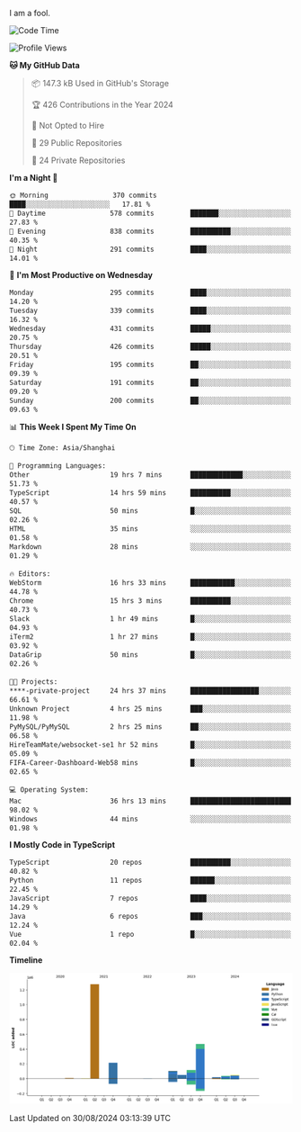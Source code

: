 I am a fool.

<!--START_SECTION:waka-->
![Code Time](http://img.shields.io/badge/Code%20Time-1%2C746%20hrs%2013%20mins-blue)

![Profile Views](http://img.shields.io/badge/Profile%20Views-0-blue)

**🐱 My GitHub Data** 

> 📦 147.3 kB Used in GitHub's Storage 
 > 
> 🏆 426 Contributions in the Year 2024
 > 
> 🚫 Not Opted to Hire
 > 
> 📜 29 Public Repositories 
 > 
> 🔑 24 Private Repositories 
 > 
**I'm a Night 🦉** 

```text
🌞 Morning                370 commits         ████░░░░░░░░░░░░░░░░░░░░░   17.81 % 
🌆 Daytime                578 commits         ███████░░░░░░░░░░░░░░░░░░   27.83 % 
🌃 Evening                838 commits         ██████████░░░░░░░░░░░░░░░   40.35 % 
🌙 Night                  291 commits         ████░░░░░░░░░░░░░░░░░░░░░   14.01 % 
```
📅 **I'm Most Productive on Wednesday** 

```text
Monday                   295 commits         ████░░░░░░░░░░░░░░░░░░░░░   14.20 % 
Tuesday                  339 commits         ████░░░░░░░░░░░░░░░░░░░░░   16.32 % 
Wednesday                431 commits         █████░░░░░░░░░░░░░░░░░░░░   20.75 % 
Thursday                 426 commits         █████░░░░░░░░░░░░░░░░░░░░   20.51 % 
Friday                   195 commits         ██░░░░░░░░░░░░░░░░░░░░░░░   09.39 % 
Saturday                 191 commits         ██░░░░░░░░░░░░░░░░░░░░░░░   09.20 % 
Sunday                   200 commits         ██░░░░░░░░░░░░░░░░░░░░░░░   09.63 % 
```


📊 **This Week I Spent My Time On** 

```text
🕑︎ Time Zone: Asia/Shanghai

💬 Programming Languages: 
Other                    19 hrs 7 mins       █████████████░░░░░░░░░░░░   51.73 % 
TypeScript               14 hrs 59 mins      ██████████░░░░░░░░░░░░░░░   40.57 % 
SQL                      50 mins             █░░░░░░░░░░░░░░░░░░░░░░░░   02.26 % 
HTML                     35 mins             ░░░░░░░░░░░░░░░░░░░░░░░░░   01.58 % 
Markdown                 28 mins             ░░░░░░░░░░░░░░░░░░░░░░░░░   01.29 % 

🔥 Editors: 
WebStorm                 16 hrs 33 mins      ███████████░░░░░░░░░░░░░░   44.78 % 
Chrome                   15 hrs 3 mins       ██████████░░░░░░░░░░░░░░░   40.73 % 
Slack                    1 hr 49 mins        █░░░░░░░░░░░░░░░░░░░░░░░░   04.93 % 
iTerm2                   1 hr 27 mins        █░░░░░░░░░░░░░░░░░░░░░░░░   03.92 % 
DataGrip                 50 mins             █░░░░░░░░░░░░░░░░░░░░░░░░   02.26 % 

🐱‍💻 Projects: 
****-private-project     24 hrs 37 mins      █████████████████░░░░░░░░   66.61 % 
Unknown Project          4 hrs 25 mins       ███░░░░░░░░░░░░░░░░░░░░░░   11.98 % 
PyMySQL/PyMySQL          2 hrs 25 mins       ██░░░░░░░░░░░░░░░░░░░░░░░   06.58 % 
HireTeamMate/websocket-se1 hr 52 mins        █░░░░░░░░░░░░░░░░░░░░░░░░   05.09 % 
FIFA-Career-Dashboard-Web58 mins             █░░░░░░░░░░░░░░░░░░░░░░░░   02.65 % 

💻 Operating System: 
Mac                      36 hrs 13 mins      █████████████████████████   98.02 % 
Windows                  44 mins             ░░░░░░░░░░░░░░░░░░░░░░░░░   01.98 % 
```

**I Mostly Code in TypeScript** 

```text
TypeScript               20 repos            ██████████░░░░░░░░░░░░░░░   40.82 % 
Python                   11 repos            ██████░░░░░░░░░░░░░░░░░░░   22.45 % 
JavaScript               7 repos             ████░░░░░░░░░░░░░░░░░░░░░   14.29 % 
Java                     6 repos             ███░░░░░░░░░░░░░░░░░░░░░░   12.24 % 
Vue                      1 repo              █░░░░░░░░░░░░░░░░░░░░░░░░   02.04 % 
```



**Timeline**

![Lines of Code chart](https://raw.githubusercontent.com/VeejaLiu/VeejaLiu/master/assets/bar_graph.png)


 Last Updated on 30/08/2024 03:13:39 UTC
<!--END_SECTION:waka-->
